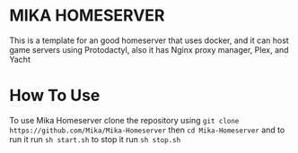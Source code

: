 # MIKA HOMESERVER
This is a template for an good homeserver that uses docker, and it can host game servers using Protodactyl, also it has Nginx proxy manager, Plex, and Yacht

# How To Use
To use Mika Homeserver clone the repository using `git clone https://github.com/Mika/Mika-Homeserver` then `cd Mika-Homeserver` and to run it run `sh start.sh` to stop it run `sh stop.sh`